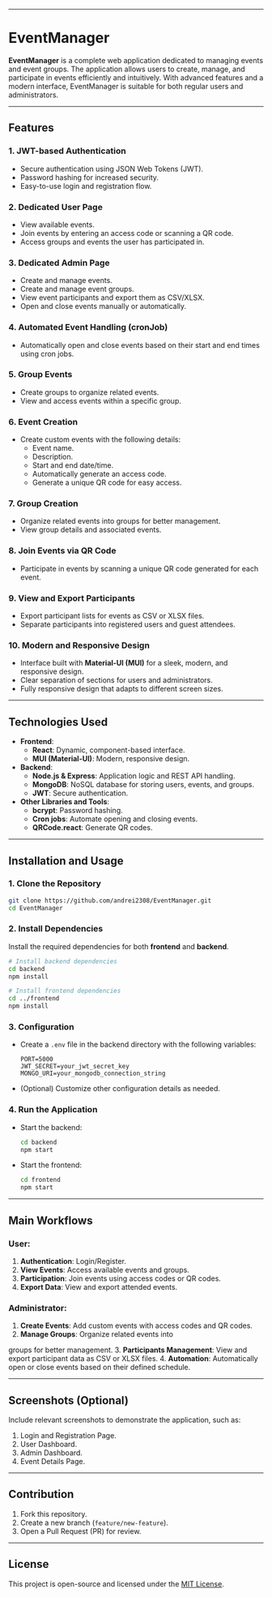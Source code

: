 
---

# EventManager

**EventManager** is a complete web application dedicated to managing events and event groups. The application allows users to create, manage, and participate in events efficiently and intuitively. With advanced features and a modern interface, EventManager is suitable for both regular users and administrators.

---

## Features

### 1. **JWT-based Authentication**

- Secure authentication using JSON Web Tokens (JWT).
- Password hashing for increased security.
- Easy-to-use login and registration flow.

### 2. **Dedicated User Page**

- View available events.
- Join events by entering an access code or scanning a QR code.
- Access groups and events the user has participated in.

### 3. **Dedicated Admin Page**

- Create and manage events.
- Create and manage event groups.
- View event participants and export them as CSV/XLSX.
- Open and close events manually or automatically.

### 4. **Automated Event Handling (cronJob)**

- Automatically open and close events based on their start and end times using cron jobs.

### 5. **Group Events**

- Create groups to organize related events.
- View and access events within a specific group.

### 6. **Event Creation**

- Create custom events with the following details:
  - Event name.
  - Description.
  - Start and end date/time.
  - Automatically generate an access code.
  - Generate a unique QR code for easy access.

### 7. **Group Creation**

- Organize related events into groups for better management.
- View group details and associated events.

### 8. **Join Events via QR Code**

- Participate in events by scanning a unique QR code generated for each event.

### 9. **View and Export Participants**

- Export participant lists for events as CSV or XLSX files.
- Separate participants into registered users and guest attendees.

### 10. **Modern and Responsive Design**

- Interface built with **Material-UI (MUI)** for a sleek, modern, and responsive design.
- Clear separation of sections for users and administrators.
- Fully responsive design that adapts to different screen sizes.

---

## Technologies Used

- **Frontend**:
  - **React**: Dynamic, component-based interface.
  - **MUI (Material-UI)**: Modern, responsive design.
- **Backend**:
  - **Node.js & Express**: Application logic and REST API handling.
  - **MongoDB**: NoSQL database for storing users, events, and groups.
  - **JWT**: Secure authentication.
- **Other Libraries and Tools**:
  - **bcrypt**: Password hashing.
  - **Cron jobs**: Automate opening and closing events.
  - **QRCode.react**: Generate QR codes.

---

## Installation and Usage

### 1. **Clone the Repository**

```bash
git clone https://github.com/andrei2308/EventManager.git
cd EventManager
```

### 2. **Install Dependencies**

Install the required dependencies for both **frontend** and **backend**.

```bash
# Install backend dependencies
cd backend
npm install

# Install frontend dependencies
cd ../frontend
npm install
```

### 3. **Configuration**

- Create a `.env` file in the backend directory with the following variables:
  ```env
  PORT=5000
  JWT_SECRET=your_jwt_secret_key
  MONGO_URI=your_mongodb_connection_string
  ```
- (Optional) Customize other configuration details as needed.

### 4. **Run the Application**

- Start the backend:
  ```bash
  cd backend
  npm start
  ```
- Start the frontend:
  ```bash
  cd frontend
  npm start
  ```

---

## Main Workflows

### User:

1. **Authentication**: Login/Register.
2. **View Events**: Access available events and groups.
3. **Participation**: Join events using access codes or QR codes.
4. **Export Data**: View and export attended events.

### Administrator:

1. **Create Events**: Add custom events with access codes and QR codes.
2. **Manage Groups**: Organize related events into

groups for better management. 3. **Participants Management**: View and export participant data as CSV or XLSX files. 4. **Automation**: Automatically open or close events based on their defined schedule.

---

## Screenshots (Optional)

Include relevant screenshots to demonstrate the application, such as:

1. Login and Registration Page.
2. User Dashboard.
3. Admin Dashboard.
4. Event Details Page.

---

## Contribution

1. Fork this repository.
2. Create a new branch (`feature/new-feature`).
3. Open a Pull Request (PR) for review.

---

## License

This project is open-source and licensed under the [MIT License](LICENSE).

